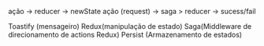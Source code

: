 ação -> reducer -> newState
ação (request) -> saga > reducer -> sucess/fail

Toastify (mensageiro)
Redux(manipulação de estado)
Saga(Middleware de direcionamento de actions Redux)
Persist (Armazenamento de estados)
